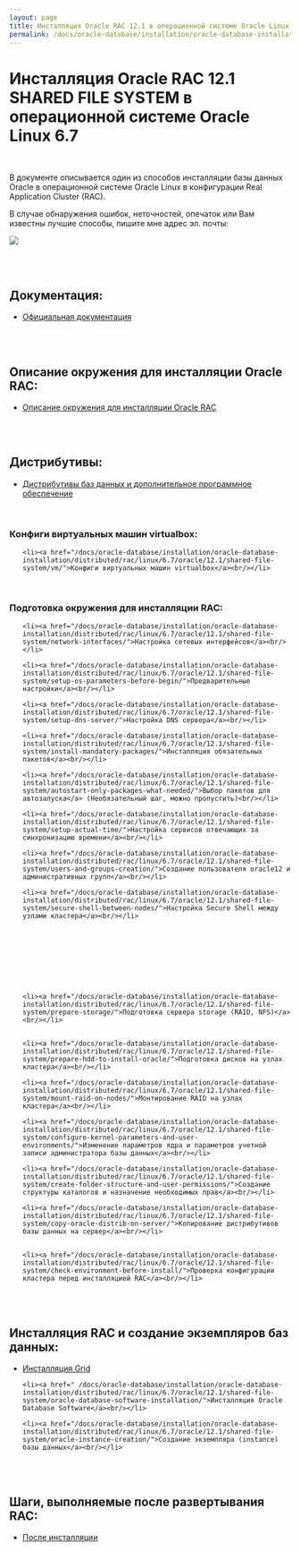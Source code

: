 ```yaml
---
layout: page
title: Инсталляция Oracle RAC 12.1 в операционной системе Oracle Linux 6.7 (SHARED FILE SYSTEM)
permalink: /docs/oracle-database/installation/oracle-database-installation/distributed/rac/linux/6.7/oracle/12.1/shared-file-system/
---
```


# Инсталляция Oracle RAC 12.1 SHARED FILE SYSTEM  в операционной системе Oracle Linux 6.7


<br/>

В документе описывается один из способов инсталляции базы данных Oracle в операционной системе Oracle Linux в конфигурации Real Application Cluster (RAC).


В случае обнаружения ошибок, неточностей, опечаток или Вам известны лучшие способы, пишите мне адрес эл. почты:


<div>
	<img src="http://img.fotografii.org/a3333333mail.gif" border="0">
</div>

<br/><br/>



## Документация:

<ul>
	<li><a href="/docs/oracle-database/installation/oracle-database-installation/distributed/rac/linux/6.7/oracle/12.1/shared-file-system/docs/">Официальная документация</a><br/></li>
</ul>


<br/><br/>


## Описание окружения для инсталляции Oracle RAC:

<ul>
	<li><a href="/docs/oracle-database/installation/oracle-database-installation/distributed/rac/linux/6.7/oracle/12.1/shared-file-system/environment-description/">Описание окружения для инсталляции Oracle RAC</a><br/></li>
</ul>



<br/><br/>
<h2>Дистрибутивы:</h2>


<ul>
	<li><a href="/docs/oracle-database/installation/oracle-database-installation/distributed/rac/linux/6.7/oracle/12.1/shared-file-system/distrib/">Дистрибутивы баз данных и дополнительное программное обеспечение</a><br/></li>
</ul>

<br/>

### Конфиги виртуальных машин virtualbox:


<ul>

	<li><a href="/docs/oracle-database/installation/oracle-database-installation/distributed/rac/linux/6.7/oracle/12.1/shared-file-system/vm/">Конфиги виртуальных машин virtualbox</a><br/></li>

</ul>



<br/>

### Подготовка окружения для инсталляции RAC:


<ul>

	<li><a href="/docs/oracle-database/installation/oracle-database-installation/distributed/rac/linux/6.7/oracle/12.1/shared-file-system/network-interfaces/">Настройка сетевых интерфейсов</a><br/></li>

	<li><a href="/docs/oracle-database/installation/oracle-database-installation/distributed/rac/linux/6.7/oracle/12.1/shared-file-system/setup-os-parameters-before-begin/">Предварительные настройки</a><br/></li>

	<li><a href="/docs/oracle-database/installation/oracle-database-installation/distributed/rac/linux/6.7/oracle/12.1/shared-file-system/setup-dns-server/">Настройка DNS сервера</a><br/></li>

	<li><a href="/docs/oracle-database/installation/oracle-database-installation/distributed/rac/linux/6.7/oracle/12.1/shared-file-system/install-mandatory-packages/">Инсталляция обязательных пакетов</a><br/></li>

	<li><a href="/docs/oracle-database/installation/oracle-database-installation/distributed/rac/linux/6.7/oracle/12.1/shared-file-system/autostart-only-packages-what-needed/">Выбор пакетов для автозапуска</a> (Необязательный шаг, можно пропустить)<br/></li>

	<li><a href="/docs/oracle-database/installation/oracle-database-installation/distributed/rac/linux/6.7/oracle/12.1/shared-file-system/setup-actual-time/">Настройка сервисов отвечающих за синхронизацию времени</a><br/></li>

	<li><a href="/docs/oracle-database/installation/oracle-database-installation/distributed/rac/linux/6.7/oracle/12.1/shared-file-system/users-and-groups-creation/">Создание пользователя oracle12 и административных групп</a><br/></li>

	<li><a href="/docs/oracle-database/installation/oracle-database-installation/distributed/rac/linux/6.7/oracle/12.1/shared-file-system/secure-shell-between-nodes/">Настройка Secure Shell между узлами кластера</a><br/></li>


<br/><br/><br/><br/><br/><br/>


	<li><a href="/docs/oracle-database/installation/oracle-database-installation/distributed/rac/linux/6.7/oracle/12.1/shared-file-system/prepare-storage/">Подготовка сервера storage (RAID, NFS)</a><br/></li>


	<li><a href="/docs/oracle-database/installation/oracle-database-installation/distributed/rac/linux/6.7/oracle/12.1/shared-file-system/prepare-hdd-to-install-oracle/">Подготовка дисков на узлах кластера</a><br/></li>

	<li><a href="/docs/oracle-database/installation/oracle-database-installation/distributed/rac/linux/6.7/oracle/12.1/shared-file-system/mount-raid-on-nodes/">Монтирование RAID на узлах кластера</a><br/></li>

	<li><a href="/docs/oracle-database/installation/oracle-database-installation/distributed/rac/linux/6.7/oracle/12.1/shared-file-system/configure-kernel-parameters-and-user-environments/">Изменение параметров ядра и параметров учетной записи администратора базы данных</a><br/></li>

	<li><a href="/docs/oracle-database/installation/oracle-database-installation/distributed/rac/linux/6.7/oracle/12.1/shared-file-system/create-folder-structure-and-user-permissions/">Создание структуры каталогов и назначение необходимых прав</a><br/></li>

	<li><a href="/docs/oracle-database/installation/oracle-database-installation/distributed/rac/linux/6.7/oracle/12.1/shared-file-system/copy-oracle-distrib-on-server/">Копирование дистрибутивов базы данных на сервер</a><br/></li>


	<li><a href="/docs/oracle-database/installation/oracle-database-installation/distributed/rac/linux/6.7/oracle/12.1/shared-file-system/check-environment-before-install/">Проверка конфигурации кластера перед инсталляцией RAC</a><br/></li>


</ul>

<br/><br/>

## Инсталляция RAC и создание экземпляров баз данных:


<ul>
	<li><a href="/docs/oracle-database/installation/oracle-database-installation/distributed/rac/linux/6.7/oracle/12.1/shared-file-system/grid-installation/">Инсталляция Grid</a><br/></li>

	<li><a href=" /docs/oracle-database/installation/oracle-database-installation/distributed/rac/linux/6.7/oracle/12.1/shared-file-system/oracle-database-software-installation/">Инсталляция Oracle Database Software</a><br/></li>

	<li><a href="/docs/oracle-database/installation/oracle-database-installation/distributed/rac/linux/6.7/oracle/12.1/shared-file-system/oracle-instance-creation/">Создание экземпляра (instance) базы данных</a><br/></li>

</ul>


<br/><br/>

## Шаги, выполняемые после развертывания RAC:


<ul>
	<li><a href="/docs/oracle-database/installation/oracle-database-installation/distributed/rac/linux/6.7/oracle/12.1/shared-file-system/post-installation-tasks/">После инсталляции</a><br/></li>
</ul>
